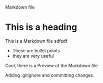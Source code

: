 Markdown file
# This is a heading
This is a Markdown file sdfsdf
* These are bullet points
* they are very useful

Cool, there is a Preview of the Markdown file

Adding .gitignore and committing changes.